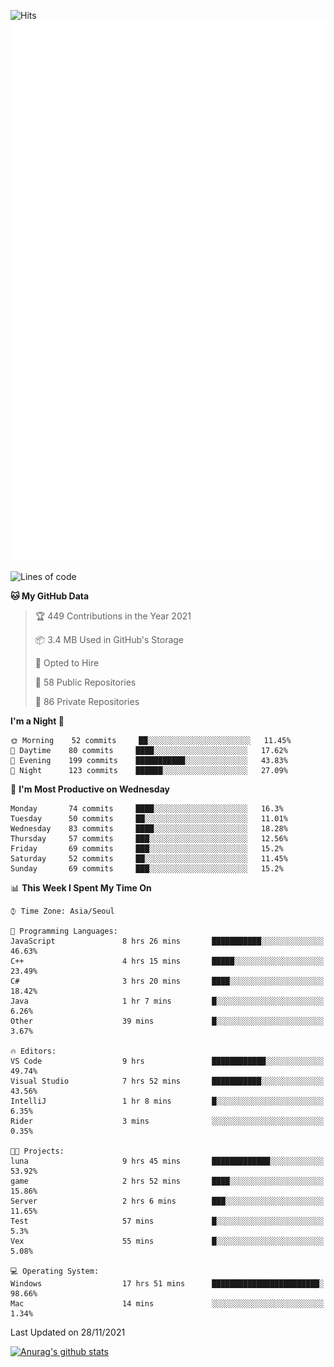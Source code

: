 ![Hits](https://hits.seeyoufarm.com/api/count/incr/badge.svg?url=https%3A%2F%2Fgithub.com%2Fkokose1234&count_bg=%2379C83D&title_bg=%23555555&icon=apple.svg&icon_color=%23E7E7E7&title=hits&edge_flat=false)
<br/>
![Metrics](https://github.com/kokose1234/kokose1234/blob/main/github-metrics.svg)

<!--START_SECTION:waka-->
![Lines of code](https://img.shields.io/badge/From%20Hello%20World%20I%27ve%20Written-11.4%20million%20lines%20of%20code-blue)

**🐱 My GitHub Data** 

> 🏆 449 Contributions in the Year 2021
 > 
> 📦 3.4 MB Used in GitHub's Storage 
 > 
> 💼 Opted to Hire
 > 
> 📜 58 Public Repositories 
 > 
> 🔑 86 Private Repositories  
 > 
**I'm a Night 🦉** 

```text
🌞 Morning    52 commits     ██░░░░░░░░░░░░░░░░░░░░░░░   11.45% 
🌆 Daytime    80 commits     ████░░░░░░░░░░░░░░░░░░░░░   17.62% 
🌃 Evening    199 commits    ███████████░░░░░░░░░░░░░░   43.83% 
🌙 Night      123 commits    ██████░░░░░░░░░░░░░░░░░░░   27.09%

```
📅 **I'm Most Productive on Wednesday** 

```text
Monday       74 commits     ████░░░░░░░░░░░░░░░░░░░░░   16.3% 
Tuesday      50 commits     ██░░░░░░░░░░░░░░░░░░░░░░░   11.01% 
Wednesday    83 commits     ████░░░░░░░░░░░░░░░░░░░░░   18.28% 
Thursday     57 commits     ███░░░░░░░░░░░░░░░░░░░░░░   12.56% 
Friday       69 commits     ███░░░░░░░░░░░░░░░░░░░░░░   15.2% 
Saturday     52 commits     ██░░░░░░░░░░░░░░░░░░░░░░░   11.45% 
Sunday       69 commits     ███░░░░░░░░░░░░░░░░░░░░░░   15.2%

```


📊 **This Week I Spent My Time On** 

```text
⌚︎ Time Zone: Asia/Seoul

💬 Programming Languages: 
JavaScript               8 hrs 26 mins       ███████████░░░░░░░░░░░░░░   46.63% 
C++                      4 hrs 15 mins       █████░░░░░░░░░░░░░░░░░░░░   23.49% 
C#                       3 hrs 20 mins       ████░░░░░░░░░░░░░░░░░░░░░   18.42% 
Java                     1 hr 7 mins         █░░░░░░░░░░░░░░░░░░░░░░░░   6.26% 
Other                    39 mins             █░░░░░░░░░░░░░░░░░░░░░░░░   3.67%

🔥 Editors: 
VS Code                  9 hrs               ████████████░░░░░░░░░░░░░   49.74% 
Visual Studio            7 hrs 52 mins       ███████████░░░░░░░░░░░░░░   43.56% 
IntelliJ                 1 hr 8 mins         █░░░░░░░░░░░░░░░░░░░░░░░░   6.35% 
Rider                    3 mins              ░░░░░░░░░░░░░░░░░░░░░░░░░   0.35%

🐱‍💻 Projects: 
luna                     9 hrs 45 mins       █████████████░░░░░░░░░░░░   53.92% 
game                     2 hrs 52 mins       ████░░░░░░░░░░░░░░░░░░░░░   15.86% 
Server                   2 hrs 6 mins        ███░░░░░░░░░░░░░░░░░░░░░░   11.65% 
Test                     57 mins             █░░░░░░░░░░░░░░░░░░░░░░░░   5.3% 
Vex                      55 mins             █░░░░░░░░░░░░░░░░░░░░░░░░   5.08%

💻 Operating System: 
Windows                  17 hrs 51 mins      ████████████████████████░   98.66% 
Mac                      14 mins             ░░░░░░░░░░░░░░░░░░░░░░░░░   1.34%

```


 Last Updated on 28/11/2021
<!--END_SECTION:waka-->

[![Anurag's github stats](https://github-readme-stats.vercel.app/api?username=kokose1234&theme=dracula)](https://github.com/anuraghazra/github-readme-stats)



	
